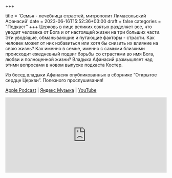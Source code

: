 +++
		
title = 'Семья - лечебница страстей, митрополит Лимасольский Афанасий'
date = 2023-06-16T15:52:36+03:00
draft = false
categories = "Подкаст"
+++
Церковь в лице великих святых разделяет все, что уводит человека от Бога и от настоящей жизни на три больших части. Эти уводящие, обманывающие и путающие факторы - страсти. Как человек может от них избавиться или хотя бы снизить их влияние на свою жизнь? Как именно в семье, именно с самыми близкими происходит ежедневный подвиг борьбы со страстями во имя Бога, любви и полноценной жизни? Владыка Афанасий размышляет над этими вопросами в новом выпуске подкаста Костер.

Из бесед владыки Афанасия опубликованных в сборнике “Открытое сердце Церкви”. Полезного прослушивания!

[Apple Podcast](https://podcasts.apple.com/by/podcast/%D1%81%D0%B5%D0%BC%D1%8C%D1%8F-%D0%BB%D0%B5%D1%87%D0%B5%D0%B1%D0%BD%D0%B8%D1%86%D0%B0-%D1%81%D1%82%D1%80%D0%B0%D1%81%D1%82%D0%B5%D0%B9-%D0%BC%D0%B8%D1%82%D1%80%D0%BE%D0%BF%D0%BE%D0%BB%D0%B8%D1%82-%D0%BB%D0%B8%D0%BC%D0%B0%D1%81%D0%BE%D0%BB%D1%8C%D1%81%D0%BA%D0%B8%D0%B9-%D0%B0%D1%84%D0%B0%D0%BD%D0%B0%D1%81%D0%B8%D0%B9/id1670004262?i=1000617285969) | [Яндекс Музыка](https://music.yandex.ru/album/24972875/track/114701341) | [YouTube](https://youtu.be/yMcP7y0A54I)

<iframe src="https://player.mave.digital?podcast=bonfire&episode=18&color=rgb(63,128,158)&mute=1&date=1&download=1" style="width: 100%" height="235" scrolling="no" frameborder="no"></iframe>